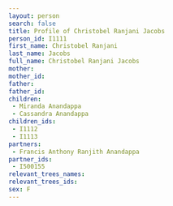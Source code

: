 ```yaml
---
layout: person
search: false
title: Profile of Christobel Ranjani Jacobs
person_id: I1111
first_name: Christobel Ranjani
last_name: Jacobs
full_name: Christobel Ranjani Jacobs
mother: 
mother_id: 
father: 
father_id: 
children:
 - Miranda Anandappa
 - Cassandra Anandappa
children_ids:
 - I1112
 - I1113
partners:
 - Francis Anthony Ranjith Anandappa
partner_ids:
 - I500155
relevant_trees_names:
relevant_trees_ids:
sex: F
---
```


